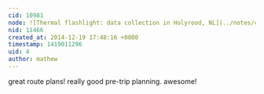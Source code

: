 ```yaml
---
cid: 10981
node: ![Thermal flashlight: data collection in Holyrood, NL](../notes/ckenny/12-16-2014/thermal-flashlight-data-collection-in-holyrood-nl)
nid: 11466
created_at: 2014-12-19 17:48:16 +0000
timestamp: 1419011296
uid: 4
author: mathew
---
```


great route plans! really good pre-trip planning.  awesome!